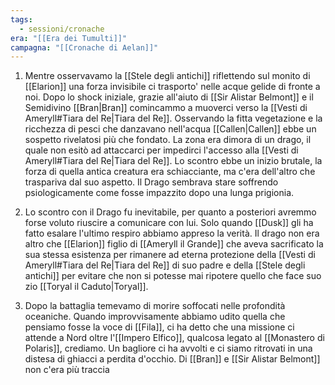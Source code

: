 ```yaml
---
tags:
  - sessioni/cronache
era: "[[Era dei Tumulti]]"
campagna: "[[Cronache di Aelan]]"
---
```


1. Mentre osservavamo la [[Stele degli antichi]] riflettendo sul monito di [[Elarion]] una forza invisibile ci trasporto' nelle acque gelide di fronte a noi. Dopo lo shock iniziale, grazie all'aiuto di [[Sir Alistar Belmont]] e il Semidivino [[Bran|Bran]] comincammo a muoverci verso la [[Vesti di Ameryll#Tiara del Re|Tiara del Re]]. Osservando la fitta vegetazione e la ricchezza di pesci che danzavano nell'acqua [[Callen|Callen]] ebbe un sospetto rivelatosi più che fondato. La zona era dimora di un drago, il quale non esitò ad attaccarci per impedirci l'accesso alla [[Vesti di Ameryll#Tiara del Re|Tiara del Re]]. Lo scontro ebbe un inizio brutale, la forza di quella antica creatura era schiacciante, ma c'era dell'altro che traspariva dal suo aspetto. Il Drago sembrava stare soffrendo psiologicamente come fosse impazzito dopo una lunga prigionia.

2. Lo scontro con il Drago fu inevitabile, per quanto a posteriori avremmo forse voluto riuscire a comunicare con lui. Solo quando [[Dusk]] gli ha fatto esalare l'ultimo respiro abbiamo appreso la verità. Il drago non era altro che [[Elarion]] figlio di [[Ameryll il Grande]] che aveva sacrificato la sua stessa esistenza per rimanere ad eterna protezione della [[Vesti di Ameryll#Tiara del Re|Tiara del Re]] di suo padre e della [[Stele degli antichi]] per evitare che non si potesse mai ripotere quello che face suo zio [[Toryal il Caduto|Toryal]].

3. Dopo la battaglia temevamo di morire soffocati nelle profondità oceaniche. Quando improvvisamente abbiamo udito quella che pensiamo fosse la voce di [[Fila]], ci ha detto che una missione ci attende a Nord oltre l'[[Impero Elfico]], qualcosa legato al [[Monastero di Polaris]], crediamo. Un bagliore ci ha avvolti e ci siamo ritrovati in una distesa di ghiacci a perdita d'occhio. Di [[Bran]] e [[Sir Alistar Belmont]] non c'era più traccia
